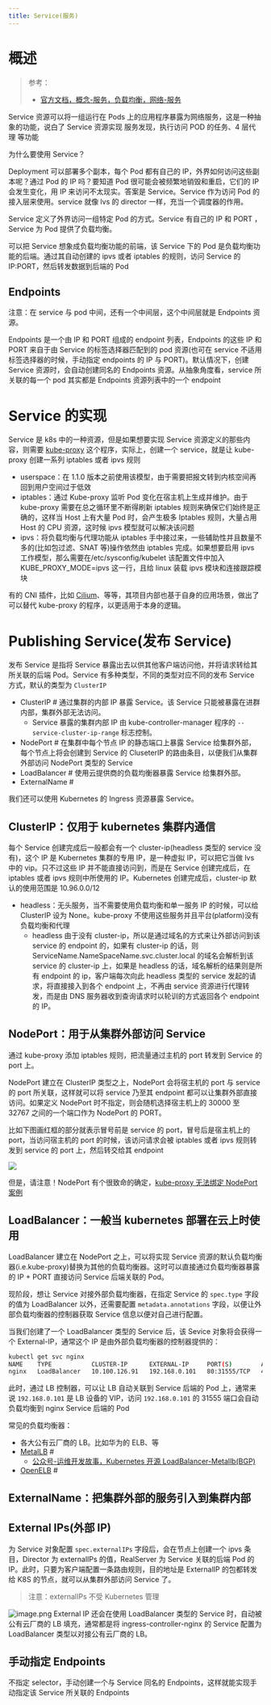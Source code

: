 ```yaml
---
title: Service(服务)
---
```


# 概述

> 参考：
>
> - [官方文档，概念-服务，负载均衡，网络-服务](https://kubernetes.io/docs/concepts/services-networking/service/)

Service 资源可以将一组运行在 Pods 上的应用程序暴露为网络服务，这是一种抽象的功能，说白了 Service 资源实现 服务发现，执行访问 POD 的任务、4 层代理 等功能

为什么要使用 Service？

Deployment 可以部署多个副本，每个 Pod 都有自己的 IP，外界如何访问这些副本呢？通过 Pod 的 IP 吗？要知道 Pod 很可能会被频繁地销毁和重启，它们的 IP 会发生变化，用 IP 来访问不太现实。答案是 Service。Service 作为访问 Pod 的接入层来使用。service 就像 lvs 的 director 一样，充当一个调度器的作用。

Service 定义了外界访问一组特定 Pod 的方式。Service 有自己的 IP 和 PORT ，Service 为 Pod 提供了负载均衡。

可以把 Service 想象成负载均衡功能的前端，该 Service 下的 Pod 是负载均衡功能的后端。通过其自动创建的 ipvs 或者 iptables 的规则，访问 Service 的 IP:PORT，然后转发数据到后端的 Pod

## Endpoints

注意：在 service 与 pod 中间，还有一个中间层，这个中间层就是 Endpoints 资源。

Endpoints 是一个由 IP 和 PORT 组成的 endpoint 列表，Endpoints 的这些 IP 和 PORT 来自于由 Service 的标签选择器匹配到的 pod 资源(也可在 service 不适用标签选择器的时候，手动指定 endpoints 的 IP 与 PORT)。默认情况下，创建 Service 资源时，会自动创建同名的 Endpoints 资源。从抽象角度看，service 所关联的每一个 pod 其实都是 Endpoints 资源列表中的一个 endpoint

# Service 的实现

Service 是 k8s 中的一种资源，但是如果想要实现 Service 资源定义的那些内容，则需要 [kube-proxy](/docs/10.云原生/Kubernetes/Kubernetes%20网络/kube-proxy/kube-proxy.md) 这个程序，实际上，创建一个 service，就是让 kube-proxy 创建一系列 iptables 或者 ipvs 规则

- userspace：在 1.1.0 版本之前使用该模型，由于需要把报文转到内核空间再回到用户空间过于低效
- iptables：通过 Kube-proxy 监听 Pod 变化在宿主机上生成并维护。由于 kube-proxy 需要在总之循环里不断得刷新 iptables 规则来确保它们始终是正确的，这样当 Host 上有大量 Pod 时，会产生极多 Iptables 规则，大量占用 Host 的 CPU 资源，这时候 ipvs 模型就可以解决该问题
- ipvs：将负载均衡与代理功能从 iptables 手中接过来，一些辅助性并且数量不多的(比如包过滤、SNAT 等)操作依然由 iptables 完成。如果想要启用 ipvs 工作模型，那么需要在/etc/sysconfig/kubelet 该配置文件中加入 KUBE_PROXY_MODE=ipvs 这一行，且给 linux 装载 ipvs 模块和连接跟踪模块

有的 CNI 插件，比如 [Cilium](/docs/10.云原生/Kubernetes/Kubernetes%20网络/CNI/Cilium/Cilium.md)、等等，其项目内部也基于自身的应用场景，做出了可以替代 kube-proxy 的程序，以更适用于本身的逻辑。

# Publishing Service(发布 Service)

发布 Service 是指将 Service 暴露出去以供其他客户端访问他，并将请求转给其所关联的后端 Pod。Service 有多种类型，不同的类型对应不同的发布 Service 方式，默认的类型为 `ClusterIP`

- ClusterIP # 通过集群的内部 IP 暴露 Service。该 Service 只能被暴露在进群内部，集群外部无法访问。
  - Service 暴露的集群内部 IP 由 kube-controller-manager 程序的 `--service-cluster-ip-range` 标志控制。
- NodePort # 在集群中每个节点 IP 的静态端口上暴露 Service 给集群外部，每个节点上将会创建到 Service 的 CluseterIP 的路由条目，以便我们从集群外部访问 NodePort 类型的 Service
- LoadBalancer # 使用云提供商的负载均衡器暴露 Service 给集群外部。
- ExternalName #

我们还可以使用 Kubernetes 的 Ingress 资源暴露 Service。

## ClusterIP：仅用于 kubernetes 集群内通信

每个 Service 创建完成后一般都会有一个 cluster-ip(headless 类型的 service 没有)，这个 IP 是 Kubernetes 集群的专用 IP，是一种虚拟 IP，可以把它当做 lvs 中的 vip。只不过这些 IP 并不能直接访问到，而是在 Service 创建完成后，在 iptables 或者 ipvs 规则中所使用的 IP。Kubernetes 创建完成后，cluster-ip 默认的使用范围是 10.96.0.0/12

- headless：无头服务，当不需要使用负载均衡和单一服务 IP 的时候，可以给 ClusterIP 设为 None。kube-proxy 不使用这些服务并且平台(platform)没有负载均衡和代理
  - headless 由于没有 cluster-ip，所以是通过域名的方式来让外部访问到该 service 的 endpoint 的，如果有 cluster-ip 的话，则 ServiceName.NameSpaceName.svc.cluster.local 的域名会解析到该 service 的 cluster-ip 上，如果是 headless 的话，域名解析的结果则是所有 endpoint 的 ip，客户端每次向此 headless 类型的 service 发起的请求，将直接接入到各个 endpoint 上，不再由 service 资源进行代理转发，而是由 DNS 服务器收到查询请求时以轮训的方式返回各个 endpoint 的 IP。

## NodePort：用于从集群外部访问 Service

通过 kube-proxy 添加 iptables 规则，把流量通过主机的 port 转发到 Service 的 port 上。

NodePort 建立在 ClusterIP 类型之上，NodePort 会将宿主机的 port 与 service 的 port 所关联，这样就可以将 service 乃至其 endpoint 都可以让集群外部直接访问。如果定义 NodePort 时不指定，则会随机选择宿主机上的 30000 至 32767 之间的一个端口作为 NodePort 的 PORT。

比如下图画红框的部分就表示冒号前是 service 的 port，冒号后是宿主机上的 port，当访问宿主机的 port 的时候，该访问请求会被 iptables 或者 ipvs 规则转发到 service 的 port 上，然后转交给其 endpoint

![](https://notes-learning.oss-cn-beijing.aliyuncs.com/fd3b0g/1616118462642-7b49b026-38af-4641-84db-d58f9cbfbed8.jpeg)

但是，请注意！NodePort 有个很致命的确定，[kube-proxy 无法绑定 NodePort 案例]()

## LoadBalancer：一般当 kubernetes 部署在云上时使用

LoadBalancer 建立在 NodePort 之上，可以将实现 Service 资源的默认负载均衡器(i.e.kube-proxy)替换为其他的负载均衡器。这时可以直接通过负载均衡器暴露的 IP + PORT 直接访问 Service 后端关联的 Pod。

现阶段，想让 Service 对接外部负载均衡器，在指定 Service 的 `spec.type` 字段的值为 LoadBalancer 以外，还需要配置 `metadata.annotations` 字段，以便让外部负载均衡器的控制器获取 Service 信息以便对自己进行配置。

当我们创建了一个 LoadBalancer 类型的 Service 后，该 Sevice 对象将会获得一个 External-IP，通常这个 IP 是由外部负载均衡器的控制器提供的：

```bash
kubectl get svc nginx
NAME    TYPE           CLUSTER-IP      EXTERNAL-IP     PORT(S)        AGE
nginx   LoadBalancer   10.100.126.91   192.168.0.101   80:31555/TCP   4s
```

此时，通过 LB 控制器，可以让 LB 自动关联到 Service 后端的 Pod 上，通常来说 `192.168.0.101` 是 LB 设备的 VIP，访问 `192.168.0.101` 的 31555 端口会自动负载均衡到 nginx Service 后端的 Pod

常见的负载均衡器：

- 各大公有云厂商的 LB。比如华为的 ELB、等
- [MetalLB](https://github.com/metallb/metallb) #
  - [公众号-运维开发故事，Kubernetes 开源 LoadBalancer-Metallb(BGP)](https://mp.weixin.qq.com/s/BY6hrLjaWfPYJzYmpbl1fQ)
- [OpenELB](https://github.com/openelb/openelb) #

## ExternalName：把集群外部的服务引入到集群内部

## External IPs(外部 IP)

为 Service 对象配置 `spec.externalIPs` 字段后，会在节点上创建一个 ipvs 条目，Director 为 externalIPs 的值，RealServer 为 Service 关联的后端 Pod 的 IP。此时，只要为客户端配置一条路由规则，目的地址是 ExternalIP 的包都转发给 K8S 的节点，就可以从集群外部访问 Service 了。

> 注意：externalIPs 不受 Kubernetes 管理

![image.png](https://notes-learning.oss-cn-beijing.aliyuncs.com/fd3b0g/1649947301381-c990dbc0-9232-4171-ac34-905219da5d8a.png)
External IP 还会在使用 LoadBalancer 类型的 Service 时，自动被公有云厂商的 LB 填充，通常都是将 ingress-controller-nginx 的 Service 配置为 LoadBalancer 类型以对接公有云厂商的 LB。

## 手动指定 Endpoints

不指定 selector，手动创建一个与 Service 同名的 Endpoints，这样就能实现手动指定该 Service 所关联的 Endpoints
